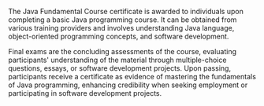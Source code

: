 The Java Fundamental Course certificate is awarded to individuals upon completing a basic Java programming course. It can be obtained from various training providers and involves understanding Java language, object-oriented programming concepts, and software development.

Final exams are the concluding assessments of the course, evaluating participants' understanding of the material through multiple-choice questions, essays, or software development projects. Upon passing, participants receive a certificate as evidence of mastering the fundamentals of Java programming, enhancing credibility when seeking employment or participating in software development projects.
